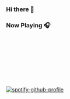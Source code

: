 ### Hi there 👋

<!--
**TheCrawlingKing/TheCrawlingKing** is a ✨ _special_ ✨ repository because its `README.md` (this file) appears on your GitHub profile.

Here are some ideas to get you started:

- 🔭 I’m currently working on ...
- 🌱 I’m currently learning ...
- 👯 I’m looking to collaborate on ...
- 🤔 I’m looking for help with ...
- 💬 Ask me about ...
- 📫 How to reach me: ...
- 😄 Pronouns: ...
- ⚡ Fun fact: ...
-->

### Now Playing 🎧

[![spotify-github-profile](https://spotify-github-profile.vercel.app/api/view?uid=12175594523&cover_image=true&theme=default&bar_color=684eb1)](https://github.com/kittinan/spotify-github-profile)
<svg width="320" height="{{height}}" xmlns="http://www.w3.org/2000/svg" xmlns:xlink="http://www.w3.org/1999/xlink" aria-labelledby="cardTitle" role="img">
  <title id="cardTitle">Now playing on Spotify</title>
  <foreignObject width="320" height="{{height}}">
    <style>
      div {
        font-family: -apple-system, BlinkMacSystemFont, Segoe UI, Helvetica, Arial, sans-serif, Apple Color Emoji, Segoe UI Emoji;
      }

      .container {
        display: flex;
        align-items: center;

        border-radius: 10px;

        padding: 10px 10px
      }

      .cover-link {
        height: 80px;
      }

      .cover {
        border-radius: 3px;

        margin-right: 10px;
      }

      .playing {
        display: flex;
        justify-content: center;
        align-items: center;

        color: #53b14f;
        font-weight: bold;
        text-align: center;

        margin-bottom: 8px;
      }

      .not-play {
        color: #ff1616;
        text-align: center;

        margin-bottom: 0;
      }

      .text-container {
        align-self: flex-end;

        width: 200px;
        height: 70px;
      }

      .artist {
        color: #434343;
        font-weight: 500;
        font-size: 16px;
        text-align: center;

        margin-bottom: 3px;
      }

      .song {
        color: #999;
        font-size: 15px;
        text-align: center;

        margin-bottom: 28px;
      }

      @media (prefers-color-scheme: light) {
        .artist{
          color: #434343;
        }

        .song{
          color: #999;
        }
      }

      @media (prefers-color-scheme: dark) {
        .artist{
          color: #b9b9b9;
        }

        .song{
          color: #999;
        }
      }

      .song-container {
        overflow: hidden;
        white-space: nowrap;
      }

      .song-container::before {
        content: '\00a0';
      }

      .scrolling {
        {# animation: marquee 8s linear infinite;
        display: block;
        min-width: 100%;
        position: absolute;
        left: 0;
        top: 0;
        white-space: nowrap; #}

        animation: marquee 8s linear infinite;
        display: inline-block;
        padding-right: 20px;
      }

      @keyframes marquee {
        from {
          transform: translateX(0);
        }
        to {
          transform: translateX(-100%);
        }
      }

      #bars {
        position: absolute;
        height: 14px;
        width: 200px;
        overflow: hidden;
        margin: -14px 0 0 0px;
      }

      .bar {
        background: #{{bar_color|safe}};
        bottom: 1px;
        height: 3px;
        position: absolute;
        width: 2px;
        animation: sound 0ms -800ms linear infinite alternate;
      }

      @keyframes sound {
        0% {
          opacity: .35;
          height: 3px;
        }

        100% {
          opacity: 1;
          height: 14px;
        }
      }

      {{css_bar|safe}}
    </style>
    <div xmlns="http://www.w3.org/1999/xhtml" class="container">
      {% if song_name %}
        {% if cover_image %}
          <a href="{}" target="_BLANK" class="cover-link">
            <img src="data:image/png;base64, {{img}}" width="80" height="80" class="cover" />
          </a>
        {% endif %}
        <div class="text-container">
          <div class="artist">{{artist_name}}</div>
          <div class="song-container">
            <div class="song scrolling">{{song_name}}</div>
            <div class="song scrolling" aria-hidden="true">{{song_name}}</div>
            <div class="song scrolling" aria-hidden="true">{{song_name}}</div>
          </div>
          <div id='bars'>{{content_bar|safe}}</div>
        </div>
      {% else %}
        <div class="playing not-play">Nothing playing on Spotify</div>
      {% endif %}

    </div>
  </foreignObject>
</svg>
<br/>
